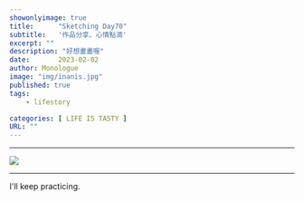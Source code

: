 ```yaml
---
showonlyimage: true
title:      "Sketching Day70"
subtitle:   '作品分享、心情點滴'
excerpt: ""
description: "好想畫畫喔"
date:       2023-02-02
author: Monologue    
image: "img/inanis.jpg"
published: true 
tags:
    - lifestory

categories: [ LIFE IS TASTY ]
URL: ""
---
```

***

![](/blog/sketch/d70-1.jpg)  

***
I'll keep practicing.
<!--more-->
